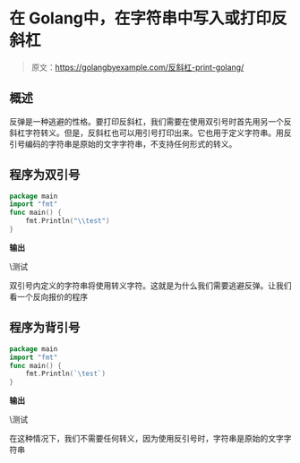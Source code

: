 # 在 Golang中，在字符串中写入或打印反斜杠

> 原文：<https://golangbyexample.com/反斜杠-print-golang/>

## **概述**

反弹是一种逃避的性格。要打印反斜杠，我们需要在使用双引号时首先用另一个反斜杠字符转义。但是，反斜杠也可以用引号打印出来。它也用于定义字符串。用反引号编码的字符串是原始的文字字符串，不支持任何形式的转义。

## **程序为双引号**

```go
package main
import "fmt"
func main() {
    fmt.Println("\\test")
}
```

**输出**

\测试

双引号内定义的字符串将使用转义字符。这就是为什么我们需要逃避反弹。让我们看一个反向报价的程序

## **程序为背引号**

```go
package main
import "fmt"
func main() {
    fmt.Println(`\test`)
}
```

**输出**

\测试

在这种情况下，我们不需要任何转义，因为使用反引号时，字符串是原始的文字字符串